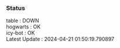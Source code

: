 ### Status


table : DOWN  
hogwarts : OK  
icy-bot : OK  
Latest Update : 2024-04-21 01:50:19.790897
